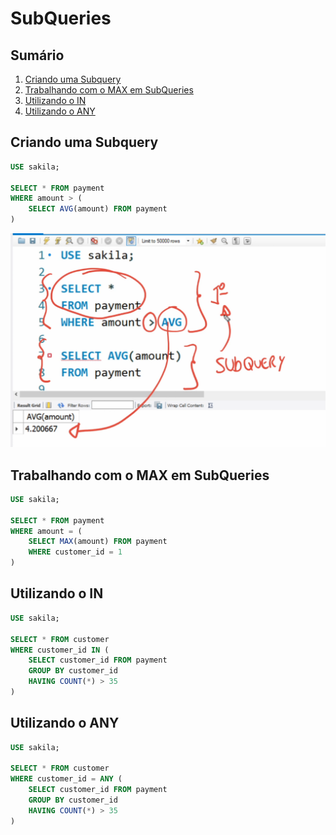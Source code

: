 # SubQueries

## Sumário

1. [Criando uma Subquery](#criando-uma-subquery)
2. [Trabalhando com o MAX em SubQueries](#trabalhando-com-o-max-em-subqueries)
3. [Utilizando o IN](#utilizando-o-in)
4. [Utilizando o ANY](#utilizando-o-any)

## Criando uma Subquery

```sql
USE sakila;

SELECT * FROM payment
WHERE amount > (
    SELECT AVG(amount) FROM payment
)
```

![Foto 05](/sql/img/foto5.png)

## Trabalhando com o MAX em SubQueries

```sql
USE sakila;

SELECT * FROM payment
WHERE amount = (
    SELECT MAX(amount) FROM payment
    WHERE customer_id = 1
)
``` 

## Utilizando o IN

```sql
USE sakila;

SELECT * FROM customer
WHERE customer_id IN (
    SELECT customer_id FROM payment
    GROUP BY customer_id
    HAVING COUNT(*) > 35
)
```

## Utilizando o ANY

```sql
USE sakila;

SELECT * FROM customer
WHERE customer_id = ANY (
    SELECT customer_id FROM payment
    GROUP BY customer_id
    HAVING COUNT(*) > 35
)
```